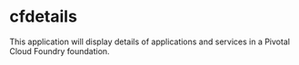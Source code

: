 # cfdetails
This application will display details of applications and services in a Pivotal Cloud Foundry foundation.
